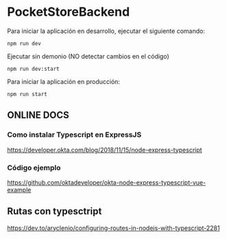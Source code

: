 # PocketStoreBackend

Para iniciar la aplicación en desarrollo, ejecutar el siguiente comando:
```
npm run dev
```
Ejecutar sin demonio (NO detectar cambios en el código)
```
npm run dev:start
```
Para iniciar la aplicación en producción:
```
npm run start
```

## ONLINE DOCS

### Como instalar Typescript en ExpressJS

https://developer.okta.com/blog/2018/11/15/node-express-typescript

### Código ejemplo

https://github.com/oktadeveloper/okta-node-express-typescript-vue-example


## Rutas con typesctript

https://dev.to/aryclenio/configuring-routes-in-nodejs-with-typescript-2281
